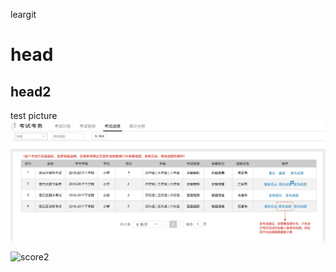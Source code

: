 leargit

# head

## head2

test
picture
![score](/img/score_list.png)

![score2](/img/score_list.jpg)
